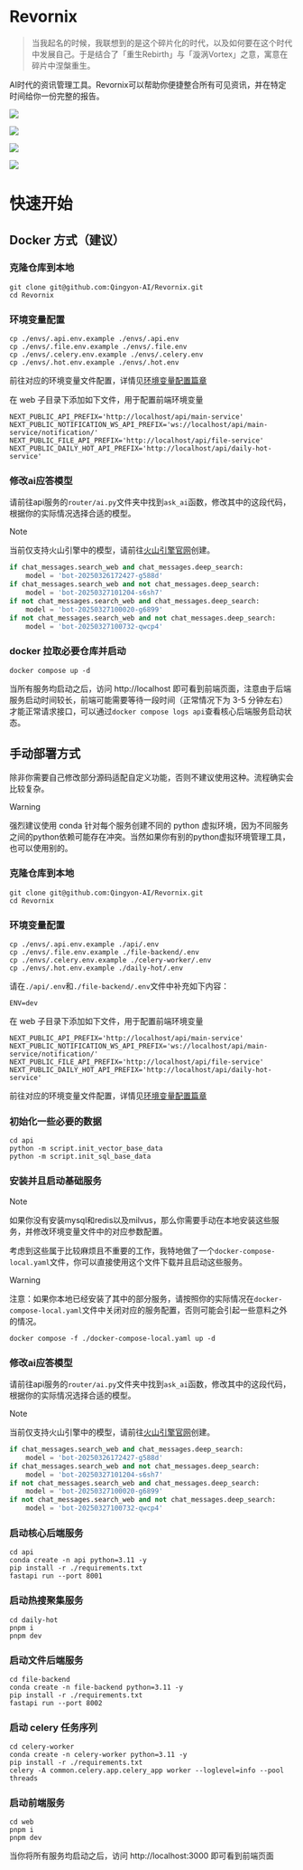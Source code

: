 # Revornix

> 当我起名的时候，我联想到的是这个碎片化的时代，以及如何要在这个时代中发展自己。于是结合了「重生Rebirth」与「漩涡Vortex」之意，寓意在碎片中涅槃重生。

AI时代的资讯管理工具。Revornix可以帮助你便捷整合所有可见资讯，并在特定时间给你一份完整的报告。

![](https://qingyon-revornix-public.oss-cn-beijing.aliyuncs.com/images/202504260003067.png)

![](https://qingyon-revornix-public.oss-cn-beijing.aliyuncs.com/images/202504260004562.png)

![](https://qingyon-revornix-public.oss-cn-beijing.aliyuncs.com/images/202504260004883.png)

![](https://qingyon-revornix-public.oss-cn-beijing.aliyuncs.com/images/202504260008198.png)

# 快速开始

## Docker 方式（建议）

### 克隆仓库到本地

```shell
git clone git@github.com:Qingyon-AI/Revornix.git
cd Revornix
```

### 环境变量配置

```shell
cp ./envs/.api.env.example ./envs/.api.env
cp ./envs/.file.env.example ./envs/.file.env
cp ./envs/.celery.env.example ./envs/.celery.env
cp ./envs/.hot.env.example ./envs/.hot.env
```

前往对应的环境变量文件配置，详情见[环境变量配置篇章](environment)

在 web 子目录下添加如下文件，用于配置前端环境变量

```shell filename=".env"
NEXT_PUBLIC_API_PREFIX='http://localhost/api/main-service'
NEXT_PUBLIC_NOTIFICATION_WS_API_PREFIX='ws://localhost/api/main-service/notification/'
NEXT_PUBLIC_FILE_API_PREFIX='http://localhost/api/file-service'
NEXT_PUBLIC_DAILY_HOT_API_PREFIX='http://localhost/api/daily-hot-service'
```

### 修改ai应答模型

请前往api服务的`router/ai.py`文件夹中找到`ask_ai`函数，修改其中的这段代码，根据你的实际情况选择合适的模型。

> [!NOTE]
> 当前仅支持火山引擎中的模型，请前往[火山引擎官网](https://www.volcengine.com)创建。

```python
if chat_messages.search_web and chat_messages.deep_search:
	model = 'bot-20250326172427-g588d'
if chat_messages.search_web and not chat_messages.deep_search:
	model = 'bot-20250327101204-s6sh7'
if not chat_messages.search_web and chat_messages.deep_search:
	model = 'bot-20250327100020-g6899'
if not chat_messages.search_web and not chat_messages.deep_search:
	model = 'bot-20250327100732-qwcp4'
```

### docker 拉取必要仓库并启动

```shell
docker compose up -d
```

当所有服务均启动之后，访问 http://localhost 即可看到前端页面，注意由于后端服务启动时间较长，前端可能需要等待一段时间（正常情况下为 3-5 分钟左右）才能正常请求接口，可以通过`docker compose logs api`查看核心后端服务启动状态。


## 手动部署方式

除非你需要自己修改部分源码适配自定义功能，否则不建议使用这种。流程确实会比较复杂。

> [!WARNING]
> 强烈建议使用 conda 针对每个服务创建不同的 python 虚拟环境，因为不同服务之间的python依赖可能存在冲突。当然如果你有别的python虚拟环境管理工具，也可以使用别的。

### 克隆仓库到本地

```shell
git clone git@github.com:Qingyon-AI/Revornix.git
cd Revornix
```

### 环境变量配置

```shell
cp ./envs/.api.env.example ./api/.env
cp ./envs/.file.env.example ./file-backend/.env
cp ./envs/.celery.env.example ./celery-worker/.env
cp ./envs/.hot.env.example ./daily-hot/.env
```

请在`./api/.env`和`./file-backend/.env`文件中补充如下内容：

```
ENV=dev
```

在 web 子目录下添加如下文件，用于配置前端环境变量

```shell filename=".env"
NEXT_PUBLIC_API_PREFIX='http://localhost/api/main-service'
NEXT_PUBLIC_NOTIFICATION_WS_API_PREFIX='ws://localhost/api/main-service/notification/'
NEXT_PUBLIC_FILE_API_PREFIX='http://localhost/api/file-service'
NEXT_PUBLIC_DAILY_HOT_API_PREFIX='http://localhost/api/daily-hot-service'
```

前往对应的环境变量文件配置，详情见[环境变量配置篇章](https://revornix.com/docs/environment)

### 初始化一些必要的数据

```shell
cd api
python -m script.init_vector_base_data
python -m script.init_sql_base_data
```

### 安装并且启动基础服务

> [!NOTE]
> 如果你没有安装mysql和redis以及milvus，那么你需要手动在本地安装这些服务，并修改环境变量文件中的对应参数配置。
> 
> 考虑到这些属于比较麻烦且不重要的工作，我特地做了一个`docker-compose-local.yaml`文件，你可以直接使用这个文件下载并且启动这些服务。

> [!WARNING]
> 注意：如果你本地已经安装了其中的部分服务，请按照你的实际情况在`docker-compose-local.yaml`文件中关闭对应的服务配置，否则可能会引起一些意料之外的情况。

```shell
docker compose -f ./docker-compose-local.yaml up -d 
```


### 修改ai应答模型

请前往api服务的`router/ai.py`文件夹中找到`ask_ai`函数，修改其中的这段代码，根据你的实际情况选择合适的模型。

> [!NOTE]
> 当前仅支持火山引擎中的模型，请前往[火山引擎官网](https://www.volcengine.com)创建。

```python
if chat_messages.search_web and chat_messages.deep_search:
	model = 'bot-20250326172427-g588d'
if chat_messages.search_web and not chat_messages.deep_search:
	model = 'bot-20250327101204-s6sh7'
if not chat_messages.search_web and chat_messages.deep_search:
	model = 'bot-20250327100020-g6899'
if not chat_messages.search_web and not chat_messages.deep_search:
	model = 'bot-20250327100732-qwcp4'
```

### 启动核心后端服务

```shell
cd api
conda create -n api python=3.11 -y
pip install -r ./requirements.txt
fastapi run --port 8001
```

### 启动热搜聚集服务

```shell
cd daily-hot
pnpm i 
pnpm dev
```

### 启动文件后端服务

```shell
cd file-backend
conda create -n file-backend python=3.11 -y
pip install -r ./requirements.txt
fastapi run --port 8002
```

### 启动 celery 任务序列

```shell
cd celery-worker
conda create -n celery-worker python=3.11 -y
pip install -r ./requirements.txt
celery -A common.celery.app.celery_app worker --loglevel=info --pool threads
```

### 启动前端服务

```shell
cd web
pnpm i
pnpm dev
```

当你将所有服务均启动之后，访问 http://localhost:3000 即可看到前端页面
